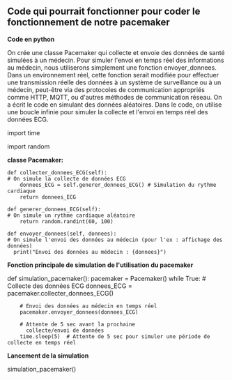 Code qui pourrait fonctionner pour coder le fonctionnement de notre pacemaker 
----------------------------------------------------------------------------------

**Code en python**



On crée une classe Pacemaker qui collecte et envoie des données de santé simulées à un médecin. 
Pour simuler l'envoi en temps réel des informations au médecin, nous utiliserons simplement une fonction envoyer_donnees. Dans un environnement réel, cette fonction serait modifiée pour effectuer une transmission réelle des données à un système de surveillance ou à un médecin, peut-être via des protocoles de communication appropriés comme HTTP, MQTT, ou d'autres méthodes de communication réseau.
On a écrit le code en simulant des données aléatoires.
Dans le code, on utilise une boucle infinie pour simuler la collecte et l'envoi en temps réel des données ECG. 



import time

import random


**classe Pacemaker:**


    def collecter_donnees_ECG(self):  
    # On simule la collecte de données ECG
        donnees_ECG = self.generer_donnees_ECG() # Simulation du rythme cardiaque
        return donnees_ECG
    
    def generer_donnees_ECG(self):
    # On simule un rythme cardiaque aléatoire 
        return random.randint(60, 100)  

    def envoyer_donnees(self, donnees):
    # On simule l'envoi des données au médecin (pour l'ex : affichage des données)
      print("Envoi des données au médecin : {donnees}")
        

**Fonction principale de simulation de l'utilisation du pacemaker**



def simulation_pacemaker():
    pacemaker = Pacemaker()
    while True:
        # Collecte des données ECG
        donnees_ECG = pacemaker.collecter_donnees_ECG()

        # Envoi des données au médecin en temps réel
        pacemaker.envoyer_donnees(donnees_ECG)

        # Attente de 5 sec avant la prochaine 
          collecte/envoi de données
        time.sleep(5)  # Attente de 5 sec pour simuler une période de collecte en temps réel

**Lancement de la simulation**


simulation_pacemaker()

